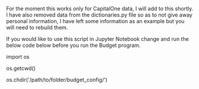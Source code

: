 For the moment this works only for CapitalOne data, I will add to this shortly. I have also removed data from the dictionaries.py file so as to not give away personal information, I have left some information as an example but you will need to rebuild them.

If you would like to use this script in Jupyter Notebook change and run the below code below before you run the Budget program.

import os

os.getcwd()

os.chdir('/path/to/folder/budget_config/')
